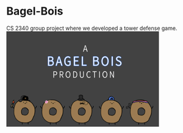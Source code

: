 # Bagel-Bois
CS 2340 group project where we developed a tower defense game.
<img src ="Bagel-Bois-CS-2340-main/out/production/Bagel-Bois-CS-2340/intro-screen.gif" width="400" height="250" />
